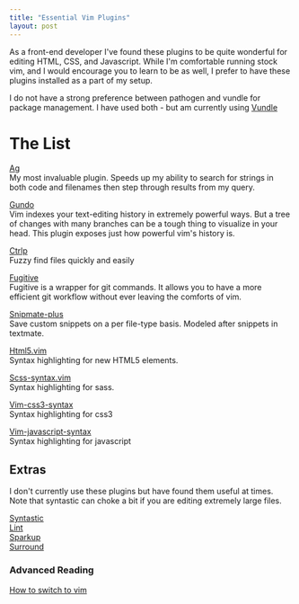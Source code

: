 ```yaml
---
title: "Essential Vim Plugins"
layout: post
---
```


As a front-end developer I've found these plugins to be quite wonderful for editing HTML, CSS, and Javascript. While
I'm comfortable running stock vim, and I would encourage you to learn to be as well, I prefer to have these plugins installed as a part of my setup.

I do not have a strong preference between pathogen and vundle for package management.
I have used both - but am currently using
[Vundle](https://github.com/gmarik/Vundle.vim "Vundle - vim package manager")

# The List

[Ag](https://github.com/rking/ag.vim "Ag.vim - Plugin for the silver searcher") <br>
My most invaluable plugin. Speeds up my ability to search for strings in both code and filenames then
step through results from my query. 

[Gundo](https://github.com/sjl/gundo.vim/ "Gundo - Visualize your history")<br>
Vim indexes your text-editing history in extremely powerful ways. 
But a tree of changes with many branches can be a tough thing to visualize in your head.
This plugin exposes just how powerful vim's history is.

[Ctrlp](https://github.com/kien/ctrlp.vim/ "ctrlp - fuzzy finder")<br>
Fuzzy find files quickly and easily

[Fugitive](https://github.com/tpope/vim-fugitive "Fugitive - a Git wrapper for Vim")<br>
Fugitive is a wrapper for git commands. It allows you to have a more efficient git workflow
without ever leaving the comforts of vim.

[Snipmate-plus](https://github.com/garbas/vim-snipmate "Snippets for Vim")<br>
Save custom snippets on a per file-type basis. Modeled after snippets in textmate.

[Html5.vim](https://github.com/othree/html5.vim "Syntax highlighting for html5")<br>
Syntax highlighting for new HTML5 elements.

[Scss-syntax.vim](https://github.com/cakebaker/scss-syntax.vim)<br>
Syntax highlighting for sass.

[Vim-css3-syntax](https://github.com/hail2u/vim-css3-syntax)<br>
Syntax highlighting for css3

[Vim-javascript-syntax](https://github.com/jelera/vim-javascript-syntax)<br>
Syntax highlighting for javascript


## Extras

I don't currently use these plugins but have found them useful at times.
Note that syntastic can choke a bit if you are editing extremely large files. 

[Syntastic](https://github.com/scrooloose/syntastic "Syntastic")<br>
[Lint](https://github.com/joestelmach/lint.vim "Lint")<br>
[Sparkup](https://github.com/rstacruz/sparkup "Sparkup")<br>
[Surround](https://github.com/tpope/vim-surround "Surround")<br>

### Advanced Reading 
[How to switch to vim](http://www.naildrivin5.com/blog/2013/04/24/how-to-switch-to-vim.html "How to switch to vim - Dave Copeland")

